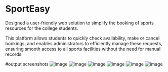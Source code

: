 # SportEasy
Designed a user-friendly web solution to simplify the booking of sports resources for the college students. 

This platform allows students to quickly check availability, make or cancel bookings, and enables administrators to efficiently manage these requests, ensuring smooth access to all sports facilities without the need for manual records

#output screenshots
![image](https://github.com/user-attachments/assets/98691156-12d0-4714-81fb-f87f3da030db)
![image](https://github.com/user-attachments/assets/c21ccd36-b106-4cb6-b234-115dbf8eace6)
![image](https://github.com/user-attachments/assets/4d35c13b-ed86-450e-b6be-b5a647eefef5)
![image](https://github.com/user-attachments/assets/65462c5e-7b5c-4e67-9c02-eadc4c1d4a21)
![image](https://github.com/user-attachments/assets/5acd08c3-6829-4cd4-b42b-15c0487f9ca2)
![image](https://github.com/user-attachments/assets/24562188-e504-4485-9274-bb758a552ae3)





